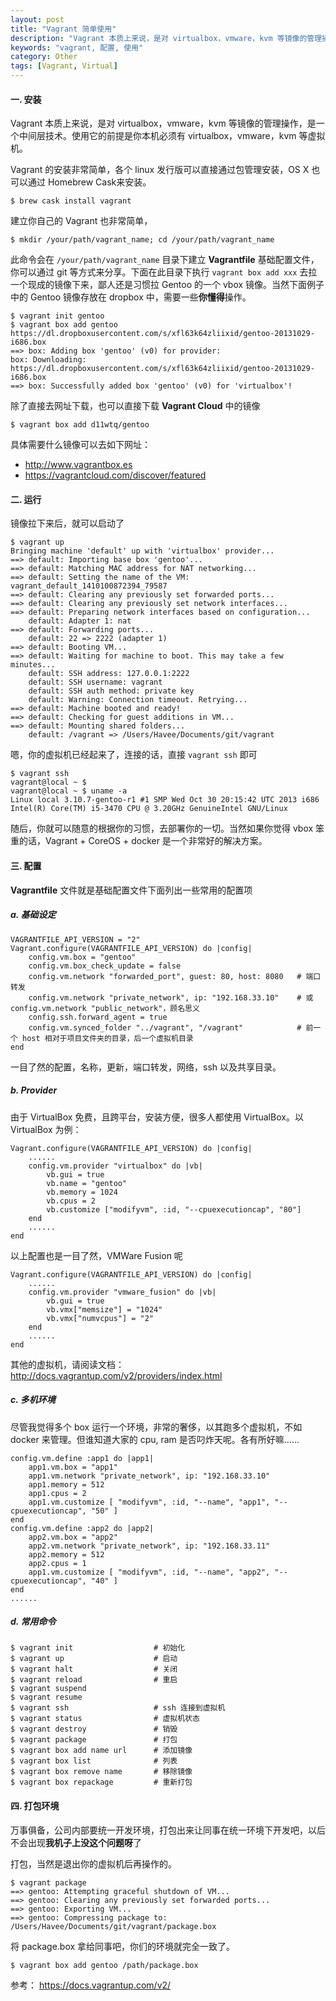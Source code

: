 ```yaml
---
layout: post
title: "Vagrant 简单使用"
description: "Vagrant 本质上来说，是对 virtualbox，vmware，kvm 等镜像的管理操作，是一个中间层技术。使用它的前提是你本机必须有 virtualbox，vmware，kvm 等虚拟机。"
keywords: "vagrant, 配置, 使用"
category: Other
tags: [Vagrant, Virtual]
---
```


#### 一. 安装

Vagrant 本质上来说，是对 virtualbox，vmware，kvm 等镜像的管理操作，是一个中间层技术。使用它的前提是你本机必须有 virtualbox，vmware，kvm 等虚拟机。

Vagrant 的安装非常简单，各个 linux 发行版可以直接通过包管理安装，OS X 也可以通过 Homebrew Cask来安装。

    $ brew cask install vagrant

<!-- more -->
建立你自己的 Vagrant 也非常简单，

    $ mkdir /your/path/vagrant_name; cd /your/path/vagrant_name

此命令会在 `/your/path/vagrant_name` 目录下建立 **Vagrantfile** 基础配置文件，你可以通过 git 等方式来分享。下面在此目录下执行 `vagrant box add xxx` 去拉一个现成的镜像下来，鄙人还是习惯拉 Gentoo 的一个 vbox 镜像。当然下面例子中的 Gentoo 镜像存放在 dropbox 中，需要一些**你懂得**操作。

    $ vagrant init gentoo
    $ vagrant box add gentoo https://dl.dropboxusercontent.com/s/xfl63k64zliixid/gentoo-20131029-i686.box
    ==> box: Adding box 'gentoo' (v0) for provider:
    box: Downloading: https://dl.dropboxusercontent.com/s/xfl63k64zliixid/gentoo-20131029-i686.box
    ==> box: Successfully added box 'gentoo' (v0) for 'virtualbox'!

除了直接去网址下载，也可以直接下载 **Vagrant Cloud** 中的镜像

    $ vagrant box add d11wtq/gentoo

具体需要什么镜像可以去如下网址：

- <http://www.vagrantbox.es>
- <https://vagrantcloud.com/discover/featured>

#### 二. 运行

镜像拉下来后，就可以启动了

    $ vagrant up
    Bringing machine 'default' up with 'virtualbox' provider...
    ==> default: Importing base box 'gentoo'...
    ==> default: Matching MAC address for NAT networking...
    ==> default: Setting the name of the VM: vagrant_default_1410100872394_79587
    ==> default: Clearing any previously set forwarded ports...
    ==> default: Clearing any previously set network interfaces...
    ==> default: Preparing network interfaces based on configuration...
        default: Adapter 1: nat
    ==> default: Forwarding ports...
        default: 22 => 2222 (adapter 1)
    ==> default: Booting VM...
    ==> default: Waiting for machine to boot. This may take a few minutes...
        default: SSH address: 127.0.0.1:2222
        default: SSH username: vagrant
        default: SSH auth method: private key
        default: Warning: Connection timeout. Retrying...
    ==> default: Machine booted and ready!
    ==> default: Checking for guest additions in VM...
    ==> default: Mounting shared folders...
        default: /vagrant => /Users/Havee/Documents/git/vagrant

嗯，你的虚拟机已经起来了，连接的话，直接 `vagrant ssh` 即可

    $ vagrant ssh
    vagrant@local ~ $
    vagrant@local ~ $ uname -a
    Linux local 3.10.7-gentoo-r1 #1 SMP Wed Oct 30 20:15:42 UTC 2013 i686 Intel(R) Core(TM) i5-3470 CPU @ 3.20GHz GenuineIntel GNU/Linux

随后，你就可以随意的根据你的习惯，去部署你的一切。当然如果你觉得 vbox 笨重的话，Vagrant + CoreOS + docker 是一个非常好的解决方案。

#### 三. 配置

**Vagrantfile** 文件就是基础配置文件下面列出一些常用的配置项

##### a. 基础设定

    VAGRANTFILE_API_VERSION = "2"
    Vagrant.configure(VAGRANTFILE_API_VERSION) do |config|
        config.vm.box = "gentoo"
        config.vm.box_check_update = false
        config.vm.network "forwarded_port", guest: 80, host: 8080   # 端口转发
        config.vm.network "private_network", ip: "192.168.33.10"    # 或 config.vm.network "public_network"，顾名思义
        config.ssh.forward_agent = true
        config.vm.synced_folder "../vagrant", "/vagrant"            # 前一个 host 相对于项目文件夹的目录，后一个虚拟机目录
    end

一目了然的配置，名称，更新，端口转发，网络，ssh 以及共享目录。

##### b. Provider

由于 VirtualBox 免费，且跨平台，安装方便，很多人都使用 VirtualBox。以 VirtualBox 为例：

    Vagrant.configure(VAGRANTFILE_API_VERSION) do |config|
        ......
        config.vm.provider "virtualbox" do |vb|
            vb.gui = true
            vb.name = "gentoo"
            vb.memory = 1024
            vb.cpus = 2
            vb.customize ["modifyvm", :id, "--cpuexecutioncap", "80"]
        end
        ......
    end

以上配置也是一目了然，VMWare Fusion 呢

    Vagrant.configure(VAGRANTFILE_API_VERSION) do |config|
        ......
        config.vm.provider "vmware_fusion" do |vb|
            vb.gui = true
            vb.vmx["memsize"] = "1024"
            vb.vmx["numvcpus"] = "2"
        end
        ......
    end

其他的虚拟机，请阅读文档： <http://docs.vagrantup.com/v2/providers/index.html>

##### c. 多机环境

尽管我觉得多个 box 运行一个环境，非常的奢侈，以其跑多个虚拟机，不如 docker 来管理。但谁知道大家的 cpu, ram 是否叼炸天呢。各有所好嘛......

    config.vm.define :app1 do |app1|
        app1.vm.box = "app1"
        app1.vm.network "private_network", ip: "192.168.33.10"
        app1.memory = 512
        app1.cpus = 2
        app1.vm.customize [ "modifyvm", :id, "--name", "app1", "--cpuexecutioncap", "50" ]
    end
    config.vm.define :app2 do |app2|
        app2.vm.box = "app2"
        app2.vm.network "private_network", ip: "192.168.33.11"
        app2.memory = 512
        app2.cpus = 1
        app1.vm.customize [ "modifyvm", :id, "--name", "app2", "--cpuexecutioncap", "40" ]
    end
    ......

##### d. 常用命令

    $ vagrant init                  # 初始化
    $ vagrant up                    # 启动
    $ vagrant halt                  # 关闭
    $ vagrant reload                # 重启
    $ vagrant suspend
    $ vagrant resume
    $ vagrant ssh                   # ssh 连接到虚拟机
    $ vagrant status                # 虚拟机状态
    $ vagrant destroy               # 销毁
    $ vagrant package               # 打包
    $ vagrant box add name url      # 添加镜像
    $ vagrant box list              # 列表
    $ vagrant box remove name       # 移除镜像
    $ vagrant box repackage         # 重新打包

#### 四. 打包环境

万事俱备，公司内部要统一开发环境，打包出来让同事在统一环境下开发吧，以后不会出现**我机子上没这个问题呀**了

打包，当然是退出你的虚拟机后再操作的。

    $ vagrant package
    ==> gentoo: Attempting graceful shutdown of VM...
    ==> gentoo: Clearing any previously set forwarded ports...
    ==> gentoo: Exporting VM...
    ==> gentoo: Compressing package to: /Users/Havee/Documents/git/vagrant/package.box

将 package.box 拿给同事吧，你们的环境就完全一致了。

    $ vagrant box add gentoo /path/package.box

参考： <https://docs.vagrantup.com/v2/>
